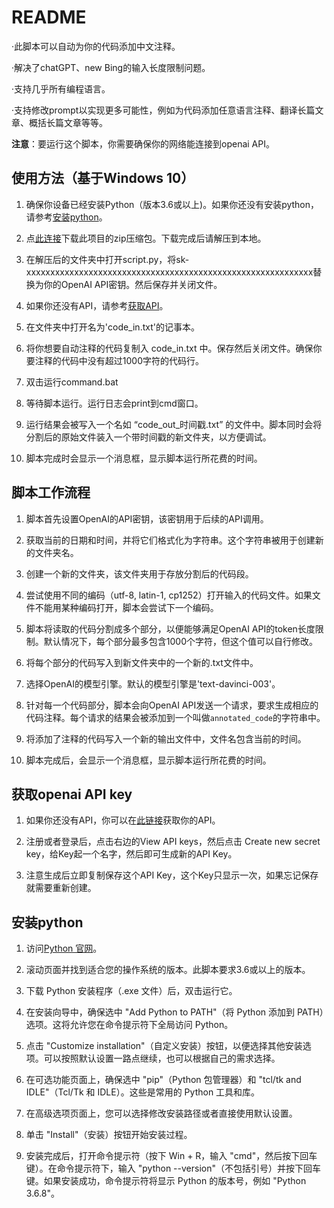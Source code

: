 # README

·此脚本可以自动为你的代码添加中文注释。

·解决了chatGPT、new Bing的输入长度限制问题。

·支持几乎所有编程语言。

·支持修改prompt以实现更多可能性，例如为代码添加任意语言注释、翻译长篇文章、概括长篇文章等等。

**注意**：要运行这个脚本，你需要确保你的网络能连接到openai API。

## 使用方法（基于Windows 10）

1. 确保你设备已经安装Python（版本3.6或以上)。如果你还没有安装python，请参考[安装python](https://github.com/RaycarlLei/Use-OpenAI-API-to-add-comments-to-your-code/tree/main#%E5%AE%89%E8%A3%85python)。

2. 点[此连接](https://github.com/RaycarlLei/Use-OpenAI-API-to-add-comments-to-your-code/archive/refs/heads/main.zip)下载此项目的zip压缩包。下载完成后请解压到本地。

3. 在解压后的文件夹中打开script.py，将sk-xxxxxxxxxxxxxxxxxxxxxxxxxxxxxxxxxxxxxxxxxxxxxxxxxxxxxxxxxxxx替换为你的OpenAI API密钥。然后保存并关闭文件。

4. 如果你还没有API，请参考[获取API](https://github.com/RaycarlLei/Use-OpenAI-API-to-add-comments-to-your-code/tree/main#%E8%8E%B7%E5%8F%96openai-api-key)。

5. 在文件夹中打开名为'code_in.txt'的记事本。

6. 将你想要自动注释的代码复制入 code_in.txt 中。保存然后关闭文件。确保你要注释的代码中没有超过1000字符的代码行。

7. 双击运行command.bat

8. 等待脚本运行。运行日志会print到cmd窗口。

9. 运行结果会被写入一个名如 “code_out_时间戳.txt” 的文件中。脚本同时会将分割后的原始文件装入一个带时间戳的新文件夹，以方便调试。

10. 脚本完成时会显示一个消息框，显示脚本运行所花费的时间。

   
## 脚本工作流程

1. 脚本首先设置OpenAI的API密钥，该密钥用于后续的API调用。

2. 获取当前的日期和时间，并将它们格式化为字符串。这个字符串被用于创建新的文件夹名。

3. 创建一个新的文件夹，该文件夹用于存放分割后的代码段。

4. 尝试使用不同的编码（utf-8, latin-1, cp1252）打开输入的代码文件。如果文件不能用某种编码打开，脚本会尝试下一个编码。

5. 脚本将读取的代码分割成多个部分，以便能够满足OpenAI API的token长度限制。默认情况下，每个部分最多包含1000个字符，但这个值可以自行修改。

6. 将每个部分的代码写入到新文件夹中的一个新的.txt文件中。

7. 选择OpenAI的模型引擎。默认的模型引擎是'text-davinci-003'。

8. 针对每一个代码部分，脚本会向OpenAI API发送一个请求，要求生成相应的代码注释。每个请求的结果会被添加到一个叫做`annotated_code`的字符串中。

9. 将添加了注释的代码写入一个新的输出文件中，文件名包含当前的时间。

10. 脚本完成后，会显示一个消息框，显示脚本运行所花费的时间。

## 获取openai API key

1. 如果你还没有API，你可以在[此链接](https://platform.openai.com/account/api-keys)获取你的API。

2. 注册或者登录后，点击右边的View API keys，然后点击 Create new secret key，给Key起一个名字，然后即可生成新的API Key。

3. 注意生成后立即复制保存这个API Key，这个Key只显示一次，如果忘记保存就需要重新创建。

## 安装python

1. 访问[Python 官网](https://www.python.org/downloads/windows/)。

2. 滚动页面并找到适合您的操作系统的版本。此脚本要求3.6或以上的版本。
 
3. 下载 Python 安装程序（.exe 文件）后，双击运行它。

4. 在安装向导中，确保选中 "Add Python to PATH"（将 Python 添加到 PATH）选项。这将允许您在命令提示符下全局访问 Python。

5. 点击 "Customize installation"（自定义安装）按钮，以便选择其他安装选项。可以按照默认设置一路点继续，也可以根据自己的需求选择。

6. 在可选功能页面上，确保选中 "pip"（Python 包管理器）和 "tcl/tk and IDLE"（Tcl/Tk 和 IDLE）。这些是常用的 Python 工具和库。

7. 在高级选项页面上，您可以选择修改安装路径或者直接使用默认设置。

8. 单击 "Install"（安装）按钮开始安装过程。

9. 安装完成后，打开命令提示符（按下 Win + R，输入 "cmd"，然后按下回车键）。在命令提示符下，输入 "python --version"（不包括引号）并按下回车键。如果安装成功，命令提示符将显示 Python 的版本号，例如 "Python 3.6.8"。
